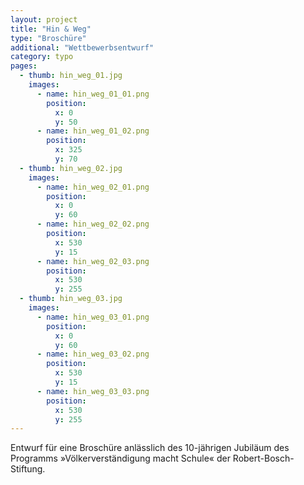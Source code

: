 ```yaml
---
layout: project
title: "Hin & Weg"
type: "Broschüre"
additional: "Wettbewerbsentwurf"
category: typo
pages:
  - thumb: hin_weg_01.jpg
    images:
      - name: hin_weg_01_01.png
        position:
          x: 0
          y: 50
      - name: hin_weg_01_02.png
        position:
          x: 325
          y: 70
  - thumb: hin_weg_02.jpg
    images:
      - name: hin_weg_02_01.png
        position:
          x: 0
          y: 60
      - name: hin_weg_02_02.png
        position:
          x: 530
          y: 15
      - name: hin_weg_02_03.png
        position:
          x: 530
          y: 255
  - thumb: hin_weg_03.jpg
    images:
      - name: hin_weg_03_01.png
        position:
          x: 0
          y: 60
      - name: hin_weg_03_02.png
        position:
          x: 530
          y: 15
      - name: hin_weg_03_03.png
        position:
          x: 530
          y: 255
---
```

Entwurf für eine Broschüre anlässlich des 10-jährigen Jubiläum des Programms »Völkerverständigung macht Schule« der Robert-Bosch-Stiftung.
